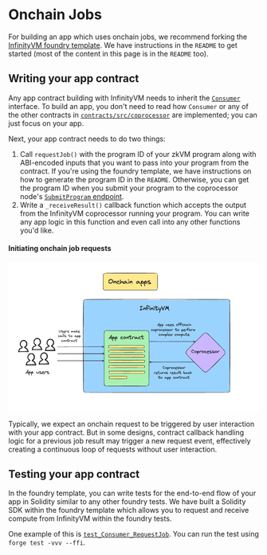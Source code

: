 # Onchain Jobs

For building an app which uses onchain jobs, we recommend forking the [InfinityVM foundry template](https://github.com/InfinityVM/infinityVM-foundry-template/tree/main). We have instructions in the `README` to get started (most of the content in this page is in the `README` too).

## Writing your app contract

Any app contract building with InfinityVM needs to inherit the [`Consumer`](https://github.com/InfinityVM/infinityVM-foundry-template/blob/main/contracts/src/coprocessor/Consumer.sol) interface. To build an app, you don't need to read how `Consumer` or any of the other contracts in [`contracts/src/coprocessor`](https://github.com/InfinityVM/infinityVM-foundry-template/tree/main/contracts/src/coprocessor) are implemented; you can just focus on your app.

Next, your app contract needs to do two things:

1. Call `requestJob()` with the program ID of your zkVM program along with ABI-encoded inputs that you want to pass into your program from the contract. If you're using the foundry template, we have instructions on how to generate the program ID in the `README`. Otherwise, you can get the program ID when you submit your program to the coprocessor node's [`SubmitProgram` endpoint](../coprocessor/api.md#coprocessor_nodev1coprocessornodesubmitprogram).
2. Write a `_receiveResult()` callback function which accepts the output from the InfinityVM coprocessor running your program. You can write any app logic in this function and even call into any other functions you'd like.

#### Initiating onchain job requests

![onchain apps](../assets/onchain-apps.png)

Typically, we expect an onchain request to be triggered by user interaction with your app contract. But in some designs, contract callback handling logic for a previous job result may trigger a new request event, effectively creating a continuous loop of requests without user interaction.

## Testing your app contract

In the foundry template, you can write tests for the end-to-end flow of your app in Solidity similar to any other foundry tests. We have built a Solidity SDK within the foundry template which allows you to request and receive compute from InfinityVM within the foundry tests.

One example of this is [`test_Consumer_RequestJob`](https://github.com/InfinityVM/infinityVM-foundry-template/blob/main/contracts/test/SquareRootConsumer.t.sol#L26). You can run the test using `forge test -vvv --ffi`.
